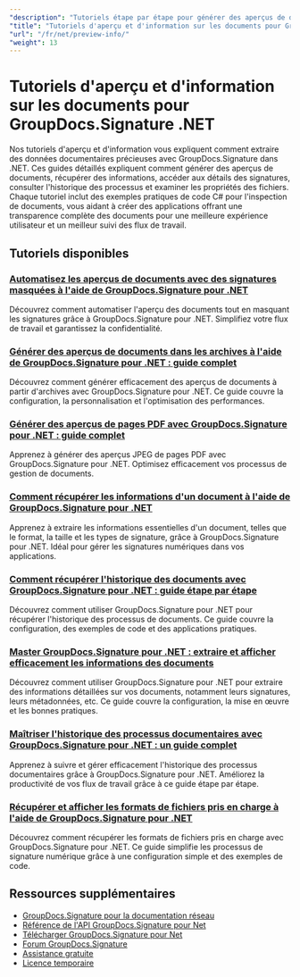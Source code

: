 ```yaml
---
"description": "Tutoriels étape par étape pour générer des aperçus de documents et récupérer des informations sur les documents et les signatures avec GroupDocs.Signature pour .NET."
"title": "Tutoriels d'aperçu et d'information sur les documents pour GroupDocs.Signature .NET"
"url": "/fr/net/preview-info/"
"weight": 13
---
```


# Tutoriels d'aperçu et d'information sur les documents pour GroupDocs.Signature .NET

Nos tutoriels d'aperçu et d'information vous expliquent comment extraire des données documentaires précieuses avec GroupDocs.Signature dans .NET. Ces guides détaillés expliquent comment générer des aperçus de documents, récupérer des informations, accéder aux détails des signatures, consulter l'historique des processus et examiner les propriétés des fichiers. Chaque tutoriel inclut des exemples pratiques de code C# pour l'inspection de documents, vous aidant à créer des applications offrant une transparence complète des documents pour une meilleure expérience utilisateur et un meilleur suivi des flux de travail.

## Tutoriels disponibles

### [Automatisez les aperçus de documents avec des signatures masquées à l'aide de GroupDocs.Signature pour .NET](./automate-document-previews-hidden-signatures-groupdocs-signature/)
Découvrez comment automatiser l'aperçu des documents tout en masquant les signatures grâce à GroupDocs.Signature pour .NET. Simplifiez votre flux de travail et garantissez la confidentialité.

### [Générer des aperçus de documents dans les archives à l'aide de GroupDocs.Signature pour .NET : guide complet](./generate-document-previews-groupdocs-signature-net/)
Découvrez comment générer efficacement des aperçus de documents à partir d'archives avec GroupDocs.Signature pour .NET. Ce guide couvre la configuration, la personnalisation et l'optimisation des performances.

### [Générer des aperçus de pages PDF avec GroupDocs.Signature pour .NET : guide complet](./generate-pdf-page-previews-groupdocs-signature-net/)
Apprenez à générer des aperçus JPEG de pages PDF avec GroupDocs.Signature pour .NET. Optimisez efficacement vos processus de gestion de documents.

### [Comment récupérer les informations d'un document à l'aide de GroupDocs.Signature pour .NET](./retrieve-document-info-groupdocs-signature-net/)
Apprenez à extraire les informations essentielles d'un document, telles que le format, la taille et les types de signature, grâce à GroupDocs.Signature pour .NET. Idéal pour gérer les signatures numériques dans vos applications.

### [Comment récupérer l'historique des documents avec GroupDocs.Signature pour .NET : guide étape par étape](./groupdocs-signature-net-document-process-history/)
Découvrez comment utiliser GroupDocs.Signature pour .NET pour récupérer l'historique des processus de documents. Ce guide couvre la configuration, des exemples de code et des applications pratiques.

### [Master GroupDocs.Signature pour .NET : extraire et afficher efficacement les informations des documents](./groupdocs-signature-net-document-info-extraction/)
Découvrez comment utiliser GroupDocs.Signature pour .NET pour extraire des informations détaillées sur vos documents, notamment leurs signatures, leurs métadonnées, etc. Ce guide couvre la configuration, la mise en œuvre et les bonnes pratiques.

### [Maîtriser l'historique des processus documentaires avec GroupDocs.Signature pour .NET : un guide complet](./groupdocs-signature-dotnet-document-history/)
Apprenez à suivre et gérer efficacement l'historique des processus documentaires grâce à GroupDocs.Signature pour .NET. Améliorez la productivité de vos flux de travail grâce à ce guide étape par étape.

### [Récupérer et afficher les formats de fichiers pris en charge à l'aide de GroupDocs.Signature pour .NET](./retrieve-supported-file-formats-groupdocs-signature-net/)
Découvrez comment récupérer les formats de fichiers pris en charge avec GroupDocs.Signature pour .NET. Ce guide simplifie les processus de signature numérique grâce à une configuration simple et des exemples de code.

## Ressources supplémentaires

- [GroupDocs.Signature pour la documentation réseau](https://docs.groupdocs.com/signature/net/)
- [Référence de l'API GroupDocs.Signature pour Net](https://reference.groupdocs.com/signature/net/)
- [Télécharger GroupDocs.Signature pour Net](https://releases.groupdocs.com/signature/net/)
- [Forum GroupDocs.Signature](https://forum.groupdocs.com/c/signature)
- [Assistance gratuite](https://forum.groupdocs.com/)
- [Licence temporaire](https://purchase.groupdocs.com/temporary-license/)